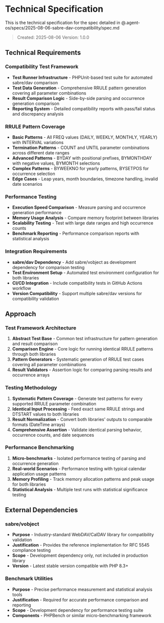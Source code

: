 # Technical Specification

This is the technical specification for the spec detailed in @.agent-os/specs/2025-08-06-sabre-dav-compatibility/spec.md

> Created: 2025-08-06
> Version: 1.0.0

## Technical Requirements

### Compatibility Test Framework
- **Test Runner Infrastructure** - PHPUnit-based test suite for automated sabre/dav comparison
- **Test Data Generation** - Comprehensive RRULE pattern generation covering all parameter combinations
- **Result Comparison Logic** - Side-by-side parsing and occurrence generation comparison
- **Reporting System** - Detailed compatibility reports with pass/fail status and discrepancy analysis

### RRULE Pattern Coverage
- **Basic Patterns** - All FREQ values (DAILY, WEEKLY, MONTHLY, YEARLY) with INTERVAL variations
- **Termination Patterns** - COUNT and UNTIL parameter combinations across different date ranges  
- **Advanced Patterns** - BYDAY with positional prefixes, BYMONTHDAY with negative values, BYMONTH selections
- **Complex Patterns** - BYWEEKNO for yearly patterns, BYSETPOS for occurrence selection
- **Edge Cases** - Leap years, month boundaries, timezone handling, invalid date scenarios

### Performance Testing
- **Execution Speed Comparison** - Measure parsing and occurrence generation performance
- **Memory Usage Analysis** - Compare memory footprint between libraries
- **Scalability Testing** - Test with large date ranges and high occurrence counts
- **Benchmark Reporting** - Performance comparison reports with statistical analysis

### Integration Requirements
- **sabre/dav Dependency** - Add sabre/vobject as development dependency for comparison testing
- **Test Environment Setup** - Automated test environment configuration for both libraries
- **CI/CD Integration** - Include compatibility tests in GitHub Actions workflow
- **Version Compatibility** - Support multiple sabre/dav versions for compatibility validation

## Approach

### Test Framework Architecture
1. **Abstract Test Base** - Common test infrastructure for pattern generation and result comparison
2. **Comparison Engine** - Core logic for running identical RRULE patterns through both libraries
3. **Pattern Generators** - Systematic generation of RRULE test cases covering all parameter combinations
4. **Result Validators** - Assertion logic for comparing parsing results and occurrence arrays

### Testing Methodology
1. **Systematic Pattern Coverage** - Generate test patterns for every supported RRULE parameter combination
2. **Identical Input Processing** - Feed exact same RRULE strings and DTSTART values to both libraries
3. **Result Normalization** - Convert both libraries' outputs to comparable formats (DateTime arrays)
4. **Comprehensive Assertion** - Validate identical parsing behavior, occurrence counts, and date sequences

### Performance Benchmarking
1. **Micro-benchmarks** - Isolated performance testing of parsing and occurrence generation
2. **Real-world Scenarios** - Performance testing with typical calendar application usage patterns
3. **Memory Profiling** - Track memory allocation patterns and peak usage for both libraries
4. **Statistical Analysis** - Multiple test runs with statistical significance testing

## External Dependencies

### sabre/vobject
- **Purpose** - Industry-standard WebDAV/CalDAV library for compatibility validation
- **Justification** - Provides the reference implementation for RFC 5545 compliance testing
- **Scope** - Development dependency only, not included in production library
- **Version** - Latest stable version compatible with PHP 8.3+

### Benchmark Utilities
- **Purpose** - Precise performance measurement and statistical analysis tools
- **Justification** - Required for accurate performance comparison and reporting
- **Scope** - Development dependency for performance testing suite
- **Components** - PHPBench or similar micro-benchmarking framework